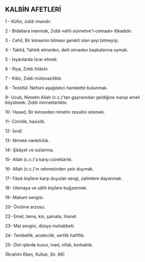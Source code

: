 ## KALBİN AFETLERİ

1 - Küfür, zıddı imandır.

2 - Bidatlara inanmak, Zıddı «ehli sünnetve'l-cemaat» itikadıdır.

3 - Cehil, Bir kimsenin bilmesi gerekli olan şeyi bilmeyişi.

4 - Taklid, Tahkik etmeden, delil olmadan başkalarına uymak.

5 - İsyanlarda İsrar etmek.

6 - Riya, Zıddı ihlâstır.

7 - Kibir, Zıddı mütevaziliktir.

8 - Tezellül. Nefsini aşağılatıcı harekette bulunmak.

9- Ucub, Nimetin Allah (c.c.)'tan gayrısından geldiğine inanıp ameli büyütmek. Zıddı minnettarlıktır.

10- Hased, Bir kimseden nimetin zevali­ni istemek.

11- Cimrilik, hasislik.

12- İsraf.

13- Nimete nankörlük.

14- Şikâyet ve sızlanma.

15- Allah (c.c.)'a karşı cüretkârlık.

16- Allah (c.c.)'ın rahmetinden yeis duy­mak.

17- Fâsık kişilere karşı duyulan sevgi, za­limlere dayanmak.

18- Ulemaya ve sâlih kişilere buğzetmek.

19- Makam sevgisi.

20- Övülme arzusu.

22- Emel, tama, kin, şamata, ihanet.

23- Mal sevgisi, dünya muhabbeti.

24- Tembellik, acelecilik, sertlik hafiflik.

25- Dini işlerde kusur, inad, nifak, kor­kaklık.

   (İbrahim Eken, Kulluk, Sh. 66)
